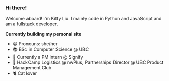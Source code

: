 ### Hi there!


Welcome aboard! 
I'm Kitty Liu. I mainly code in Python and JavaScript and am a fullstack developer.

**Currently building my personal site**

- 😁 Pronouns: she/her
- 📚 BSc in Computer Science @ UBC
- 💼 Currently a PM intern @ Signify
- 👾 HackCamp Logistics @ nwPlus, Partnerships Director @ UBC Product Management Club
- 🐈 Cat lover

